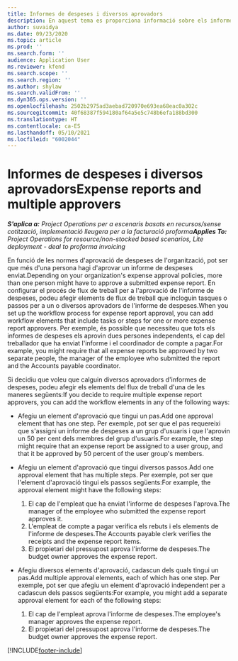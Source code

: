 ```yaml
---
title: Informes de despeses i diversos aprovadors
description: En aquest tema es proporciona informació sobre els informes de despeses que requereixen l'aprovació de més d'una persona.
author: suvaidya
ms.date: 09/23/2020
ms.topic: article
ms.prod: ''
ms.search.form: ''
audience: Application User
ms.reviewer: kfend
ms.search.scope: ''
ms.search.region: ''
ms.author: shylaw
ms.search.validFrom: ''
ms.dyn365.ops.version: ''
ms.openlocfilehash: 2502b2975ad3aebad720970e693ea68eac0a302c
ms.sourcegitcommit: 40f68387f594180af64a5e5c748b6efa188bd300
ms.translationtype: HT
ms.contentlocale: ca-ES
ms.lasthandoff: 05/10/2021
ms.locfileid: "6002044"
---
```

# <a name="expense-reports-and-multiple-approvers"></a><span data-ttu-id="2c1de-103">Informes de despeses i diversos aprovadors</span><span class="sxs-lookup"><span data-stu-id="2c1de-103">Expense reports and multiple approvers</span></span>

<span data-ttu-id="2c1de-104">_**S'aplica a:** Project Operations per a escenaris basats en recursos/sense cotització, implementació lleugera per a la facturació proforma_</span><span class="sxs-lookup"><span data-stu-id="2c1de-104">_**Applies To:** Project Operations for resource/non-stocked based scenarios, Lite deployment - deal to proforma invoicing_</span></span>

<span data-ttu-id="2c1de-105">En funció de les normes d'aprovació de despeses de l'organització, pot ser que més d'una persona hagi d'aprovar un informe de despeses enviat.</span><span class="sxs-lookup"><span data-stu-id="2c1de-105">Depending on your organization's expense approval policies, more than one person might have to approve a submitted expense report.</span></span> <span data-ttu-id="2c1de-106">En configurar el procés de flux de treball per a l'aprovació de l'informe de despeses, podeu afegir elements de flux de treball que incloguin tasques o passos per a un o diversos aprovadors de l'informe de despeses.</span><span class="sxs-lookup"><span data-stu-id="2c1de-106">When you set up the workflow process for expense report approval, you can add workflow elements that include tasks or steps for one or more expense report approvers.</span></span> <span data-ttu-id="2c1de-107">Per exemple, és possible que necessiteu que tots els informes de despeses els aprovin dues persones independents, el cap del treballador que ha enviat l'informe i el coordinador de compte a pagar.</span><span class="sxs-lookup"><span data-stu-id="2c1de-107">For example, you might require that all expense reports be approved by two separate people, the manager of the employee who submitted the report and the Accounts payable coordinator.</span></span>

<span data-ttu-id="2c1de-108">Si decidiu que voleu que calguin diversos aprovadors d'informes de despeses, podeu afegir els elements del flux de treball d'una de les maneres següents:</span><span class="sxs-lookup"><span data-stu-id="2c1de-108">If you decide to require multiple expense report approvers, you can add the workflow elements in any of the following ways:</span></span>

- <span data-ttu-id="2c1de-109">Afegiu un element d'aprovació que tingui un pas.</span><span class="sxs-lookup"><span data-stu-id="2c1de-109">Add one approval element that has one step.</span></span> <span data-ttu-id="2c1de-110">Per exemple, pot ser que el pas requereixi que s'assigni un informe de despeses a un grup d'usuaris i que l'aprovin un 50 per cent dels membres del grup d'usuaris.</span><span class="sxs-lookup"><span data-stu-id="2c1de-110">For example, the step might require that an expense report be assigned to a user group, and that it be approved by 50 percent of the user group's members.</span></span>
- <span data-ttu-id="2c1de-111">Afegiu un element d'aprovació que tingui diversos passos.</span><span class="sxs-lookup"><span data-stu-id="2c1de-111">Add one approval element that has multiple steps.</span></span> <span data-ttu-id="2c1de-112">Per exemple, pot ser que l'element d'aprovació tingui els passos següents:</span><span class="sxs-lookup"><span data-stu-id="2c1de-112">For example, the approval element might have the following steps:</span></span>

    1. <span data-ttu-id="2c1de-113">El cap de l'empleat que ha enviat l'informe de despeses l'aprova.</span><span class="sxs-lookup"><span data-stu-id="2c1de-113">The manager of the employee who submitted the expense report approves it.</span></span>
    2. <span data-ttu-id="2c1de-114">L'empleat de compte a pagar verifica els rebuts i els elements de l'informe de despeses.</span><span class="sxs-lookup"><span data-stu-id="2c1de-114">The Accounts payable clerk verifies the receipts and the expense report items.</span></span>
    3. <span data-ttu-id="2c1de-115">El propietari del pressupost aprova l'informe de despeses.</span><span class="sxs-lookup"><span data-stu-id="2c1de-115">The budget owner approves the expense report.</span></span>

- <span data-ttu-id="2c1de-116">Afegiu diversos elements d'aprovació, cadascun dels quals tingui un pas.</span><span class="sxs-lookup"><span data-stu-id="2c1de-116">Add multiple approval elements, each of which has one step.</span></span> <span data-ttu-id="2c1de-117">Per exemple, pot ser que afegiu un element d'aprovació independent per a cadascun dels passos següents:</span><span class="sxs-lookup"><span data-stu-id="2c1de-117">For example, you might add a separate approval element for each of the following steps:</span></span>

    1. <span data-ttu-id="2c1de-118">El cap de l'empleat aprova l'informe de despeses.</span><span class="sxs-lookup"><span data-stu-id="2c1de-118">The employee's manager approves the expense report.</span></span>
    2. <span data-ttu-id="2c1de-119">El propietari del pressupost aprova l'informe de despeses.</span><span class="sxs-lookup"><span data-stu-id="2c1de-119">The budget owner approves the expense report.</span></span>


[!INCLUDE[footer-include](../includes/footer-banner.md)]